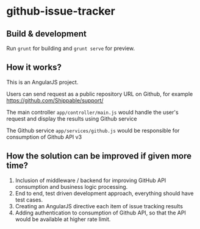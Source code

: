# github-issue-tracker

## Build & development

Run `grunt` for building and `grunt serve` for preview.

## How it works?

This is an AngularJS project.

Users can send request as a public repository URL on Github, for example https://github.com/Shippable/support/

The main controller `app/controller/main.js` would handle the user's request and display the results using Github service

The Github service `app/services/github.js` would be responsible for consumption of Github API v3

## How the solution can be improved if given more time?
1. Inclusion of middleware / backend for improving GitHub API consumption and business logic processing.
2. End to end, test driven development approach, everything should have test cases.
3. Creating an AngularJS directive each item of issue tracking results
4. Adding authentication to consumption of Github API, so that the API would be available at higher rate limit.